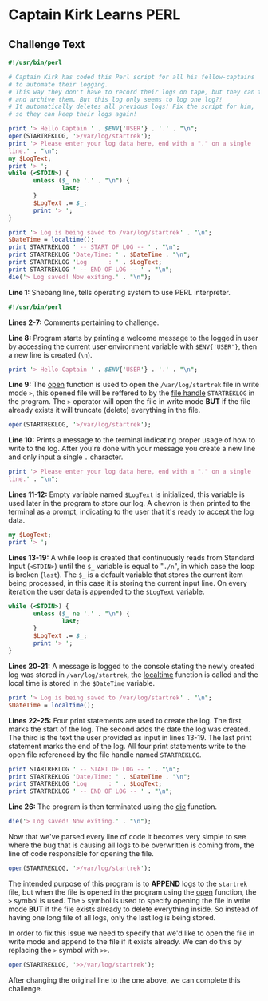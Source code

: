 # Captain Kirk Learns PERL

## Challenge Text

```perl
#!/usr/bin/perl

# Captain Kirk has coded this Perl script for all his fellow-captains
# to automate their logging.
# This way they don't have to record their logs on tape, but they can type them in
# and archive them. But this log only seems to log one log?!
# It automatically deletes all previous logs! Fix the script for him,
# so they can keep their logs again!

print '> Hello Captain ' . $ENV{'USER'} . '.' . "\n";
open(STARTREKLOG, '>/var/log/startrek');
print '> Please enter your log data here, end with a "." on a single
line.' . "\n";
my $LogText;
print '> ';
while (<STDIN>) {
       unless ($_ ne '.' . "\n") {
               last;
       }
       $LogText .= $_;
       print '> ';
}

print '> Log is being saved to /var/log/startrek' . "\n";
$DateTime = localtime();
print STARTREKLOG ' -- START OF LOG -- ' . "\n";
print STARTREKLOG 'Date/Time: ' . $DateTime . "\n";
print STARTREKLOG 'Log      : ' . $LogText;
print STARTREKLOG ' -- END OF LOG -- ' . "\n";
die('> Log saved! Now exiting.' . "\n");
```

**Line 1:** Shebang line, tells operating system to use PERL interpreter.

```perl
#!/usr/bin/perl
```

**Lines 2-7:** Comments pertaining to challenge.

**Line 8:** Program starts by printing a welcome message to the logged in user by accessing the current user environment variable with ```$ENV{'USER'}```, then a new line is created (```\n```).

```perl
print '> Hello Captain ' . $ENV{'USER'} . '.' . "\n";
```

**Line 9:** The [open](https://www.tutorialspoint.com/perl/perl_open.htm "Tutorials Point Article On Perl Open Function") function is used to open the ```/var/log/startrek``` file in write mode ```>```, this opened file will be reffered to by the [file handle](https://www.techopedia.com/definition/3313/file-handle "Techopedia Definition For File Handle") ```STARTREKLOG``` in the program. The ```>``` operator will open the file in write mode **BUT** if the file already exists it will truncate (delete) everything in the file.

```perl
open(STARTREKLOG, '>/var/log/startrek');
```

**Line 10:** Prints a message to the terminal indicating proper usage of how to write to the log. After you're done with your message you create a new line and only input a single ```.``` character.

```perl
print '> Please enter your log data here, end with a "." on a single
line.' . "\n";
```

**Lines 11-12:** Empty variable named ```$LogText``` is initialized, this variable is used later in the program to store our log. A chevron is then printed to the terminal as a prompt, indicating to the user that it's ready to accept the log data. 

```perl
my $LogText;
print '> ';
```

**Lines 13-19:** A while loop is created that continuously reads from Standard Input (```<STDIN>```) until the ```$_``` variable is equal to "```./n```", in which case the loop is broken (```last```). The ```$_``` is a default variable that stores the current item being processed, in this case it is storing the current input line. On every iteration the user data is appended to the ```$LogText``` variable.

```perl
while (<STDIN>) {
       unless ($_ ne '.' . "\n") {
               last;
       }
       $LogText .= $_;
       print '> ';
}
```

**Lines 20-21:** A message is logged to the console stating the newly created log was stored in ```/var/log/startrek```, the [localtime](https://www.educba.com/perl-localtime/ "Educba Article On Localtime Function") function is called and the local time is stored in the ```$DateTime``` variable.

```perl
print '> Log is being saved to /var/log/startrek' . "\n";
$DateTime = localtime();
```

**Lines 22-25:** Four print statements are used to create the log. The first, marks the start of the log. The second adds the date the log was created. The third is the text the user provided as input in lines 13-19. The last print statement marks the end of the log. All four print statements write to the open file referenced by the file handle named ```STARTREKLOG```.

```perl
print STARTREKLOG ' -- START OF LOG -- ' . "\n";
print STARTREKLOG 'Date/Time: ' . $DateTime . "\n";
print STARTREKLOG 'Log      : ' . $LogText;
print STARTREKLOG ' -- END OF LOG -- ' . "\n";
```

**Line 26:** The program is then terminated using the [die](https://perldoc.perl.org/functions/die "PERL Documentation On Die Function") function.

```perl
die('> Log saved! Now exiting.' . "\n");
```

Now that we've parsed every line of code it becomes very simple to see where the bug that is causing all logs to be overwritten is coming from, the line of code responsible for opening the file.

```perl
open(STARTREKLOG, '>/var/log/startrek');
```

The intended purpose of this program is to **APPEND** logs to the ```startrek``` file, but when the file is opened in the program using the [open](https://www.tutorialspoint.com/perl/perl_open.htm "Tutorials Point Article On Perl Open Function") function, the ```>``` symbol is used. The ```>``` symbol is used to specify opening the file in write mode **BUT** if the file exists already to delete everything inside. So instead of having one long file of all logs, only the last log is being stored.

In order to fix this issue we need to specify that we'd like to open the file in write mode and append to the file if it exists already. We can do this by replacing the ```>``` symbol with ```>>```.

```perl
open(STARTREKLOG, '>>/var/log/startrek');
```
After changing the original line to the one above, we can complete this challenge.
